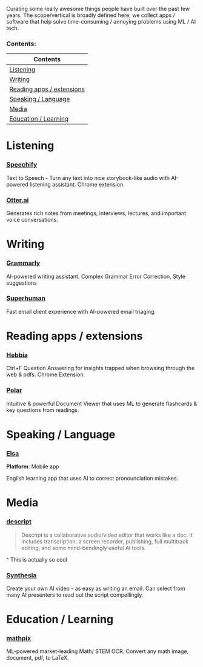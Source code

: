 Curating some really awesome things people have built over the past few years. The scope/vertical is broadly defined here; we collect apps / software that help solve time-consuming / annoying problems using ML / AI tech.

### Contents:
|Contents|
|-|
|[Listening](#ls)|
| [Writing](#wr)|
| [Reading apps / extensions](#rae)|
| [Speaking / Language](#spl)|
| [Media](#med)|
| [Education / Learning](#edu)|


<a name="ls"/>

# Listening
### [Speechify](https://speechify.com) 

Text to Speech - Turn any text into nice storybook-like audio with AI-powered listening assistant. Chrome extension.

### [Otter.ai](https://otter.ai)

Generates rich notes from meetings, interviews, lectures, and.important voice conversations.



<a name="wr"/>

# Writing 

### [Grammarly](https://grammarly.com)

AI-powered writing assistant. Complex Grammar Error Correction, Style suggestions

### [Superhuman](https://superhuman.com)

Fast email client experience with AI-powered email triaging.

<a name="rae"/>

# Reading apps / extensions

### [Hebbia](https://hebbia.ai)
Ctrl+F Question Answering for insights trapped when browsing through the web & pdfs. Chrome Extension.

### [Polar](https://getpolarized.io)

Intuitive & powerful Document Viewer that uses ML to generate flashcards & key questions from readings.

<a name="spl"/>

# Speaking / Language 

### [Elsa](https://elsaspeak.com/en/)

**Platform**: Mobile app

English learning app that uses AI to correct pronounciation mistakes. 


<a name="med"/>

# Media 
### [descript](https://descri.pt/)

> Descript is a collaborative audio/video editor that works like a doc. It includes transcription, a screen recorder, publishing, full multitrack editing, and some mind-bendingly useful AI tools.

^ This is actually so cool

### [Synthesia](https://synthesia.io)
Create your own AI video - as easy as writing an email. Can select from many AI presenters to read out the script compellingly.

<a name="edu"/>

# Education / Learning
### [mathpix](https://mathpix.com)
ML-powered market-leading Math/ STEM OCR. Convert any math image, document, pdf, to LaTeX.
